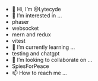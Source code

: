 - 👋 Hi, I’m @Lytecyde
- 👀 I’m interested in ...
- phaser 
- websocket
- mern and redux
- vitest  
- 🌱 I’m currently learning ...
- testing and chatgpt
- 💞️ I’m looking to collaborate on ...
- SpiesForPeace
- 📫 How to reach me ...

<!---
Lytecyde/Lytecyde is a ✨ special ✨ repository because its `README.md` (this file) appears on your GitHub profile.
You can click the Preview link to take a look at your changes.
--->

